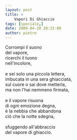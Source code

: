 ```yaml
---
layout: post
title: >
    Vapori Di Ghiaccio
tags: [speciale,]
date: 2009-04-20 20:31:00
author: pietro
---
```

Corrompi il suono<br/>del vapore,<br/>ricerchi il tuono<br/>nell'incolore,<br/><br/>e sei solo una piccola lettera,<br/>imbucata in una sera ghiacciata,<br/>sul cuore o sai dove metterla,<br/>ma non l'hai nemmeno firmata,<br/><br/>e il vapore risuona<br/>di ogni emozione degna,<br/>è la nebbia che abbandona<br/>ciò che la notte sdegna,<br/><br/>sfuggendo all'abbraccio<br/>del vapore di ghiaccio.
